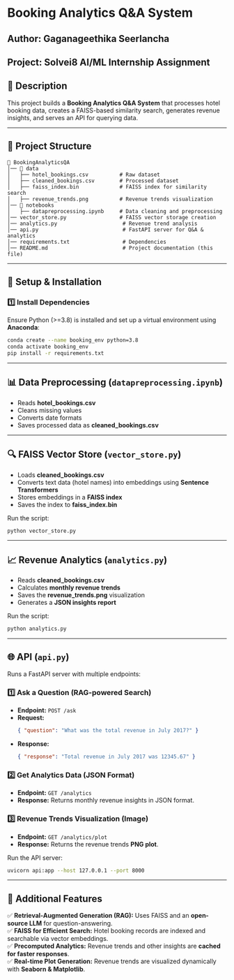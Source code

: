 # Booking Analytics Q&A System

## Author: Gaganageethika Seerlancha 
## Project: Solvei8 AI/ML Internship Assignment  

## 📌 Description  
This project builds a **Booking Analytics Q&A System** that processes hotel booking data, creates a FAISS-based similarity search, generates revenue insights, and serves an API for querying data.

---

## 📂 Project Structure  

```
📁 BookingAnalyticsQA
│── 📁 data
│   ├── hotel_bookings.csv          # Raw dataset
│   ├── cleaned_bookings.csv        # Processed dataset
│   ├── faiss_index.bin             # FAISS index for similarity search
│   ├── revenue_trends.png          # Revenue trends visualization
│── 📁 notebooks
│   ├── datapreprocessing.ipynb     # Data cleaning and preprocessing
│── vector_store.py                 # FAISS vector storage creation
│── analytics.py                     # Revenue trend analysis
│── api.py                           # FastAPI server for Q&A & analytics
│── requirements.txt                 # Dependencies
│── README.md                        # Project documentation (this file)
```

---

## 🔧 Setup & Installation  

### 1️⃣ Install Dependencies  
Ensure Python (>=3.8) is installed and set up a virtual environment using **Anaconda**:

```bash
conda create --name booking_env python=3.8
conda activate booking_env
pip install -r requirements.txt
```

---

## 📊 Data Preprocessing (`datapreprocessing.ipynb`)
- Reads **hotel_bookings.csv**
- Cleans missing values
- Converts date formats
- Saves processed data as **cleaned_bookings.csv**

---

## 🔍 FAISS Vector Store (`vector_store.py`)
- Loads **cleaned_bookings.csv**
- Converts text data (hotel names) into embeddings using **Sentence Transformers**
- Stores embeddings in a **FAISS index**
- Saves the index to **faiss_index.bin**

Run the script:  
```bash
python vector_store.py
```

---

## 📈 Revenue Analytics (`analytics.py`)
- Reads **cleaned_bookings.csv**
- Calculates **monthly revenue trends**
- Saves the **revenue_trends.png** visualization
- Generates a **JSON insights report**

Run the script:  
```bash
python analytics.py
```

---

## 🌐 API (`api.py`)
Runs a FastAPI server with multiple endpoints:

### 1️⃣ Ask a Question (RAG-powered Search)
- **Endpoint:** `POST /ask`
- **Request:**  
  ```json
  { "question": "What was the total revenue in July 2017?" }
  ```
- **Response:**  
  ```json
  { "response": "Total revenue in July 2017 was 12345.67" }
  ```

### 2️⃣ Get Analytics Data (JSON Format)
- **Endpoint:** `GET /analytics`
- **Response:** Returns monthly revenue insights in JSON format.

### 3️⃣ Revenue Trends Visualization (Image)
- **Endpoint:** `GET /analytics/plot`
- **Response:** Returns the revenue trends **PNG plot**.

Run the API server:

```bash
uvicorn api:app --host 127.0.0.1 --port 8000
```

---

## 🚀 Additional Features  
✅ **Retrieval-Augmented Generation (RAG):** Uses FAISS and an **open-source LLM** for question-answering.  
✅ **FAISS for Efficient Search:** Hotel booking records are indexed and searchable via vector embeddings.  
✅ **Precomputed Analytics:** Revenue trends and other insights are **cached for faster responses**.  
✅ **Real-time Plot Generation:** Revenue trends are visualized dynamically with **Seaborn & Matplotlib**.  

